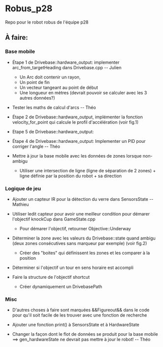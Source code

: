 # Robus_p28
Repo pour le robot robus de l'équipe p28


## À faire:

### Base mobile

* Étape 1 de Drivebase::hardware_output: implementer arc_from_targetHeading dans Drivebase.cpp -- Julien
    * Un Arc doit contenir un rayon, 
    * Un point de fin
    * Un vecteur tangeant au point de début
    * Une longueur en mètres (devrait pouvoir se calculer avec les 3 autres données?)

* Tester les maths de calcul d'arcs -- Théo

* Étape 2 de Drivebase::hardware_output, implémenter la fonction velocity_for_point qui calcule le profil d'accélération (voir fig.1)

* Etape 5 de Drivebase::hardware_output: 

* Étape 4 de Drivebase::hardware_output: Implementer un PID pour corriger l'angle -- Théo

* Mettre à jour la base mobile avec les données de zones lorsque non-ambigu
    * Utiliser une intersection de ligne (ligne de séparation de 2 zones) + ligne définie par la position du robot + sa direction

### Logique de jeu

* Ajouter un capteur IR pour la détection du verre dans SensorsState -- Mathieu

* Utiliser ledit capteur pour avoir une meilleur condition pour démarer l'objectif knockCup dans GameState.cpp
    * Pour démarer l'objectif, retourner Objective::Underway

* Déterminer la zone avec les valeurs du Drivebase::state quand ambigu (deux zones consécutives sans marqueur par exemple) (voir fig.2)
    * Créer des "boites" qui définissent les zones et les comparer à la position

* Déterminer si l'objectif un tour en sens horaire est accompli

* Faire la structure de l'objectif shortcut
    * Créer dynamiquement un DrivebasePath

### Misc

* D'autres choses à faire sont marquées &&Figureout&& dans le code pour qu'il soit facile de les trouver avec une fonction de recherche

* Ajouter une fonction print() à SensorsState et à HardwareState

* Changer la façon dont le flot de données se produit pour la base mobile ==> gen_hardwareState ne devrait pas mettre à jour le robot! -- Théo
